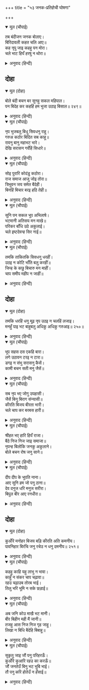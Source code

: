 +++
title = "५३ जनक-प्रतिज्ञेची घोषणा"

+++


<details open><summary>मूल (चौपाई)</summary>

तब बंदीजन जनक बोलाए।  
बिरिदावली कहत चलि आए॥  
कह नृपु जाइ कहहु पन मोरा।  
चले भाट हियँ हरषु न थोरा॥
</details>

<details><summary>अनुवाद (हिन्दी)</summary>

मग राजा जनकांनी भाटांना बोलाविले. ते वंशाची कीर्ती गात-गात आले.राजांनी सांगितले, ‘माझा पण सर्वांना जाऊन सांगा.’ भाट मोठॺा आनंदाने निघाले.॥ ४॥
</details>

## दोहा


<details open><summary>मूल (दोहा)</summary>

बोले बंदी बचन बर सुनहु सकल महिपाल।  
पन बिदेह कर कहहिं हम भुजा उठाइ बिसाल॥ २४९॥
</details>

<details><summary>अनुवाद (हिन्दी)</summary>

भाटांनी म्हटले, ‘हे पृथ्वीचे पालन करणाऱ्या सर्व राजांनो, ऐका. आम्ही बाहू उभारून जनकांचा महान पण सांगतो.॥ २४९॥
</details>

<details open><summary>मूल (चौपाई)</summary>

नृप भुजबलु बिधु सिवधनु राहू।  
गरुअ कठोर बिदित सब काहू॥  
रावनु बानु महाभट भारे।  
देखि सरासन गवँहिं सिधारे॥
</details>

<details><summary>अनुवाद (हिन्दी)</summary>

राजांच्या भुजांचे बल हे चंद्र आहे आणि शिवांचे धनुष्य राहू आहे. ते अवजड व कठोर आहे, ही गोष्ट सर्वांना ठाऊक आहे. योद्धे रावण व बाणासुरसुद्धा हे धनुष्य पाहून गप्पपणे निघून गेले. त्याला स्पर्श करण्याची सुद्धा हिम्मत त्यांना झाली नाही.॥ १॥
</details>

<details open><summary>मूल (चौपाई)</summary>

सोइ पुरारि कोदंडु कठोरा।  
राज समाज आजु जोइ तोरा॥  
त्रिभुवन जय समेत बैदेही।  
बिनहिं बिचार बरइ हठि तेही॥
</details>

<details><summary>अनुवाद (हिन्दी)</summary>

हे भगवान शिवांचे अवजड धनुष्य आज या राजसमाजामध्ये जो कोणी मोडेल, त्याला त्रैलोक्याच्या विजयाबरोबरच जानकी कोणताही विचार न करता मनापासून वरील.॥ २॥
</details>

<details open><summary>मूल (चौपाई)</summary>

सुनि पन सकल भूप अभिलाषे।  
भटमानी अतिसय मन माखे॥  
परिकर बाँधि उठे अकुलाई।  
चले इष्टदेवन्ह सिर नाई॥
</details>

<details><summary>अनुवाद (हिन्दी)</summary>

हा पण ऐकून सर्व राजांना उत्कंठा लागली. ज्यांना आपल्या शौर्याचा अभिमान होता, ते मनातून अधीर झाले. कमर कसून उतावळेपणे उठले व आपल्या इष्टदेवांना नमस्कार करून निघाले.॥ ३॥
</details>

<details open><summary>मूल (चौपाई)</summary>

तमकि ताकितकि सिवधनु धरहीं।  
उठइ न कोटि भाँति बलु करहीं॥  
जिन्ह के कछु बिचारु मन माहीं।  
चाप समीप महीप न जाहीं॥
</details>

<details><summary>अनुवाद (हिन्दी)</summary>

त्यांनी मोठॺा तावातावाने शिवधनुष्याकडे बघितले आणि लक्षपूर्वक ते पकडले. असंख्य प्रकारे जोर लावला, परंतु ते उचलले गेले नाही. ज्या राजांना काही विवेक होता, ते धनुष्याकडे फिरकले नाहीत.॥ ४॥
</details>

## दोहा


<details open><summary>मूल (दोहा)</summary>

तमकि धरहिं धनु मूढ़ नृप उठइ न चलहिं लजाइ।  
मनहुँ पाइ भट बाहुबलु अधिकु अधिकु गरुआइ॥ २५०॥
</details>

<details><summary>अनुवाद (हिन्दी)</summary>

ज्या मूर्ख राजांनी तावातावाने धनुष्य धरले, परंतु ते जेव्हा उचलले गेले नाही, तेव्हा ते लाजून परत गेले. जणू वीरांच्या भुजांचे बळ लाभल्यामुळे ते धनुष्य जास्तच अवजड होत होते.॥ २५०॥
</details>

<details open><summary>मूल (चौपाई)</summary>

भूप सहस दस एकहि बारा।  
लगे उठावन टरइ न टारा॥  
डगइ न संभु सरासनु कैसें।  
कामी बचन सती मनु जैसें॥
</details>

<details><summary>अनुवाद (हिन्दी)</summary>

मग एक हजार राजे एकाच वेळी धनुष्य उचलण्याचा प्रयत्न करू लागले. तरीही ते हलले नाही. ज्याप्रमाणे कामी पुरुषांच्या बोलण्यामुळे सतीचे मन विचलित होत नाही, त्याप्रमाणे शिवांचे ते धनुष्य हलत नव्हते.॥ १॥
</details>

<details open><summary>मूल (चौपाई)</summary>

सब नृप भए जोगु उपहासी।  
जैसें बिनु बिराग संन्यासी॥  
कीरति बिजय बीरता भारी।  
चले चाप कर बरबस हारी॥
</details>

<details><summary>अनुवाद (हिन्दी)</summary>

ज्याप्रमाणे वैराग्याविना संन्यासी हास्यास्पद ठरतो, त्याप्रमाणे सर्व राजे हास्यास्पद झाले. आपली कीर्ती, विजय, अत्यंत शौर्य—हे सर्व त्या धनुष्याकडून जबरदस्तीने हिरावून घेतले गेल्यामुळे ते पराभूत होऊन निघून गेले.॥ २॥
</details>

<details open><summary>मूल (चौपाई)</summary>

श्रीहत भए हारि हियँ राजा।  
बैठे निज निज जाइ समाजा॥  
नृपन्ह बिलोकि जनकु अकुलाने।  
बोले बचन रोष जनु साने॥
</details>

<details><summary>अनुवाद (हिन्दी)</summary>

राजेलोक मनातून पराजित झाल्याने निष्प्रभ झाले आणि आपापल्या गोटामध्ये जाऊन बसले. सर्व राजे अयशस्वी ठरल्याचे पाहून राजा जनक व्याकूळ झाले आणि क्रोधाने म्हणाले,॥ ३॥
</details>

<details open><summary>मूल (चौपाई)</summary>

दीप दीप के भूपति नाना।  
आए सुनि हम जो पनु ठाना॥  
देव दनुज धरि मनुज सरीरा।  
बिपुल बीर आए रनधीरा॥
</details>

<details><summary>अनुवाद (हिन्दी)</summary>

‘जो पण मी ठेवला होता, तो ऐकून द्वीपद्वीपांतरातील अनेक राजे आले. देव व दैत्य हे सुद्धा मनुष्याचे शरीर धारण करून आले. आणखीही पुष्कळसे रणधीर वीर आले.॥ ४॥
</details>

## दोहा


<details open><summary>मूल (दोहा)</summary>

कुअँरि मनोहर बिजय बड़ि कीरति अति कमनीय।  
पावनिहार बिरंचि जनु रचेउ न धनु दमनीय॥ २५१॥
</details>

<details><summary>अनुवाद (हिन्दी)</summary>

परंतु धनुष्य मोडून मनोहर कन्या, मोठा विजय आणि उज्ज्वल कीर्ती प्राप्त करणारा जणू ब्रह्मदेवांनी कोणी निर्माणच केला नाही.॥ २५१॥
</details>

<details open><summary>मूल (चौपाई)</summary>

कहहु काहि यहु लाभु न भावा।  
काहुँ न संकर चाप चढ़ावा॥  
रहउ चढ़ाउब तोरब भाई।  
तिलु भरि भूमि न सके छड़ाई॥
</details>

<details><summary>अनुवाद (हिन्दी)</summary>

हा लाभ कुणाला आवडला नसता? सांगा. परंतु कोणीही शंकरांचे धनुष्य उचलू शकला नाही. उचलणे आणि मोडणे हे तर दूरच राहिले, कुणी ते तिळभरही जमिनीपासून हलवू शकला नाही.॥ १॥
</details>

<details open><summary>मूल (चौपाई)</summary>

अब जनि कोउ माखै भट मानी।  
बीर बिहीन मही मैं जानी॥  
तजहु आस निज निज गृह जाहू।  
लिखा न बिधि बैदेहि बिबाहू॥
</details>

<details><summary>अनुवाद (हिन्दी)</summary>

आता कुणी वीरतेचा अभिमान बाळगणाऱ्याने नाराज व्हायचे कारण नाही. मला तर कळून चुकले की, पृथ्वीवर वीरच नाहीत. आता आशा सोडून आपापल्या घरी जा. ब्रह्मदेवांनी सीतेचा विवाह तिच्या नशिबी लिहिलेलाच नाही.॥ २॥
</details>

<details open><summary>मूल (चौपाई)</summary>

सुकृतु जाइ जौं पनु परिहरऊँ।  
कुअँरि कुआरि रहउ का करऊँ॥  
जौं जनतेउँ बिनु भट भुबि भाई।  
तौ पनु करि होतेउँ न हँसाई॥
</details>

<details><summary>अनुवाद (हिन्दी)</summary>

जर मी पण सोडला, तर पुण्य जाईल. तर आता काय करावे? कन्या कुमारीच राहील.जर मला आधी ठाऊक असते की, पृथ्वी वीरांनी रहित आहे, तर हा पण करून मी हास्यास्पद झालो नसतो.’॥ ३॥
</details>
